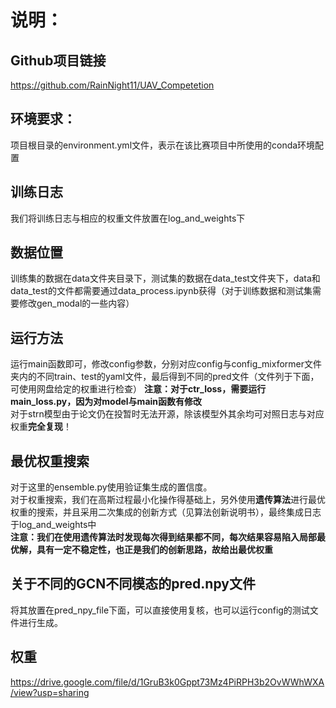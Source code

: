 # 说明：

## Github项目链接

https://github.com/RainNight11/UAV_Competetion

## 环境要求：

项目根目录的environment.yml文件，表示在该比赛项目中所使用的conda环境配置

## 训练日志

我们将训练日志与相应的权重文件放置在log_and_weights下

## 数据位置

训练集的数据在data文件夹目录下，测试集的数据在data_test文件夹下，data和data_test的文件都需要通过data_process.ipynb获得（对于训练数据和测试集需要修改gen_modal的一些内容）

## 运行方法

运行main函数即可，修改config参数，分别对应config与config_mixformer文件夹内的不同train、test的yaml文件，最后得到不同的pred文件（文件列于下面，可使用网盘给定的权重进行检查）
**注意：对于ctr_loss，需要运行main_loss.py，因为对model与main函数有修改**  
对于strn模型由于论文仍在投暂时无法开源，除该模型外其余均可对照日志与对应权重**完全复现**！

## 最优权重搜索
对于这里的ensemble.py使用验证集生成的置信度。  
对于权重搜索，我们在高斯过程最小化操作得基础上，另外使用**遗传算法**进行最优权重的搜索，并且采用二次集成的创新方式（见算法创新说明书），最终集成日志于log_and_weights中  
**注意：我们在使用遗传算法时发现每次得到结果都不同，每次结果容易陷入局部最优解，具有一定不稳定性，也正是我们的创新思路，故给出最优权重**  

## 关于不同的GCN不同模态的pred.npy文件

将其放置在pred_npy_file下面，可以直接使用复核，也可以运行config的测试文件进行生成。

## 权重

https://drive.google.com/file/d/1GruB3k0Gppt73Mz4PiRPH3b2OvWWhWXA/view?usp=sharing

